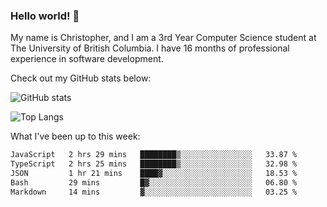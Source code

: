 ### Hello world! 👋
My name is Christopher, and I am a 3rd Year Computer Science student at The University of British Columbia. I have 16 months of professional experience in software development.


Check out my GitHub stats below: 

![GitHub stats](https://github-readme-stats-chrishadrian.vercel.app/api?username=chrishadrian&hide=contribs,issues&count_private=true&show_icons=true&theme=tokyonight)

![Top Langs](https://github-readme-stats-chrishadrian.vercel.app/api/top-langs/?username=chrishadrian&exclude_repo=prodify,cpsc221&layout=compact&theme=tokyonight&langs_count=4)

What I've been up to this week:
<!--START_SECTION:waka-->

```txt
JavaScript   2 hrs 29 mins   ████████▒░░░░░░░░░░░░░░░░   33.87 %
TypeScript   2 hrs 25 mins   ████████▒░░░░░░░░░░░░░░░░   32.98 %
JSON         1 hr 21 mins    ████▓░░░░░░░░░░░░░░░░░░░░   18.53 %
Bash         29 mins         █▓░░░░░░░░░░░░░░░░░░░░░░░   06.80 %
Markdown     14 mins         ▓░░░░░░░░░░░░░░░░░░░░░░░░   03.25 %
```

<!--END_SECTION:waka-->
<!-- [![willianrod's wakatime stats](https://github-readme-stats.vercel.app/api/wakatime?username=chrishadrian)](https://github.com/anuraghazra/github-readme-stats) -->

<!--
- 🔭 I’m currently working on ...
- 🌱 I’m currently learning ...
- 👯 I’m looking to collaborate on ...
- 🤔 I’m looking for help with ...
- 💬 Ask me about ...
- 📫 How to reach me: ...
- 😄 Pronouns: ...
- ⚡ Fun fact: ...
-->
